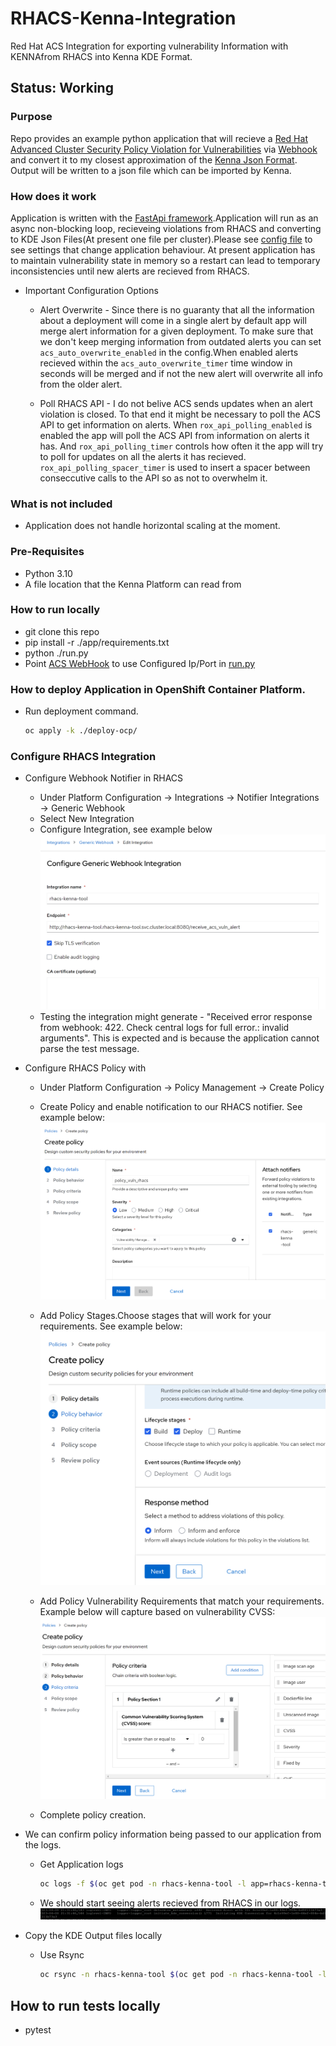 # RHACS-Kenna-Integration
Red Hat ACS Integration for exporting vulnerability Information with KENNAfrom RHACS into Kenna KDE Format.

## Status: Working

### Purpose
Repo provides an example python application that will recieve a [Red Hat Advanced Cluster Security Policy Violation for Vulnerabilities](https://www.redhat.com/en/technologies/cloud-computing/openshift/advanced-cluster-security-kubernetes) via [Webhook](https://docs.openshift.com/acs/3.74/integration/integrate-using-generic-webhooks.html) and convert it to my closest approximation of the [Kenna Json Format](https://help.kennasecurity.com/hc/en-us/articles/360026413111-Kenna-Data-Importer-JSON-Connector-). Output will be written to a json file which can be imported by Kenna.

### How does it work
Application is written with the [FastApi framework](https://fastapi.tiangolo.com/).Application will run as an async non-blocking loop, recieveing violations from RHACS and converting to KDE Json Files(At present one file per cluster).Please see [config file](./app/config.py) to see settings that change application behaviour. At present application has to maintain vulnerability state in memory so a restart can lead to temporary inconsistencies until new alerts are recieved from RHACS.

 - Important Configuration Options
   - Alert Overwrite - Since there is no guaranty that all the information about a deployment will come in a single alert by default app will merge alert information for a given deployment. To make sure that we don't keep merging information from outdated alerts you can set ```acs_auto_overwrite_enabled``` in the config.When enabled alerts recieved within the ```acs_auto_overwrite_timer``` time window in seconds will be merged and if not the new alert will overwrite all info from the older alert.

   - Poll RHACS API - I do not belive ACS sends updates when an alert violation is closed. To that end it might be necessary to poll the ACS API to get information on alerts. When ```rox_api_polling_enabled``` is enabled the app will poll the ACS API from information on alerts it has. And ```rox_api_polling_timer``` controls how often it the app will try to poll for updates on all the alerts it has recieved. ```rox_api_polling_spacer_timer``` is used to insert a spacer between conseccutive calls to the API so as not to overwhelm it.


### What is not included
- Application does not handle horizontal scaling at the moment.

### Pre-Requisites
- Python 3.10
- A file location that the Kenna Platform can read from

### How to run locally
- git clone this repo
- pip install -r ./app/requirements.txt
- python ./run.py
- Point [ACS WebHook](https://docs.openshift.com/acs/3.74/integration/integrate-using-generic-webhooks.html) to use Configured Ip/Port in [run.py](./run.py)

### How to deploy Application in OpenShift Container Platform.

- Run deployment command.
   ```bash
   oc apply -k ./deploy-ocp/
   ```

### Configure RHACS Integration
- Configure Webhook Notifier in RHACS
  - Under Platform Configuration -> Integrations -> Notifier Integrations -> Generic Webhook
  - Select New Integration
  - Configure Integration, see example below
    ![RHACS_Notifier](./images/rhacs_notifier.png)
  - Testing the integration might generate - "Received error response from webhook: 422. Check central logs for full error.: invalid arguments". This is expected and is because the application cannot parse the test message.
  
- Configure RHACS Policy with 
  - Under Platform Configuration -> Policy Management -> Create Policy

  - Create Policy and enable notification to our RHACS notifier. See example below:
    ![RHACS_Policy_Notifier](./images/rhacs_policy_notifier.png)

  - Add Policy Stages.Choose stages that will work for your requirements. See example below:
  ![RHACS_Policy_Stages](./images/rhacs_policy_stages.png)

  - Add Policy Vulnerability Requirements that match your requirements. Example below will capture based on vulnerability CVSS:
  ![RHACS_Policy_Vuln](./images/rhacs_policy_cvss.png)
   
  - Complete policy creation.

- We can confirm policy information being passed to our application from the logs.
  - Get Application logs
    ```bash
    oc logs -f $(oc get pod -n rhacs-kenna-tool -l app=rhacs-kenna-tool -o name) -n rhacs-kenna-tool
    ```
  - We should start seeing alerts recieved from RHACS in our logs.
    ![RHACS_Alerts](./images/rhacs_kenna_tool_logs.png)

- Copy the KDE Output files locally
  - Use Rsync
    ```bash
    oc rsync -n rhacs-kenna-tool $(oc get pod -n rhacs-kenna-tool -l app=rhacs-kenna-tool -o name):/app/kde_output_json/ ./kenna_rsync
    ```   

## How to run tests locally
- pytest